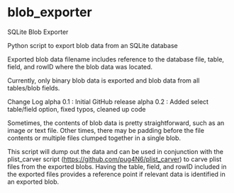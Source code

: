# blob_exporter
SQLite Blob Exporter

Python script to export blob data from an SQLite database

Exported blob data filename includes reference to the database file, table, field, and rowID where the blob data was located.

Currently, only binary blob data is exported and blob data from all tables/blob fields.

Change Log
alpha 0.1 : Initial GitHub release
alpha 0.2 : Added select table/field option, fixed typos, cleaned up code 

Sometimes, the contents of blob data is pretty straightforward, such as an image or text file.
Other times, there may be padding before the file contents or multiple files clumped together in a single blob.

This script will dump out the data and can be used in conjunction with the plist_carver script (https://github.com/pug4N6/plist_carver) to carve plist files from the exported blobs. Having the table, field, and rowID included in the exported files provides a reference point if relevant data is identified in an exported blob.
